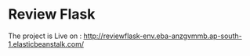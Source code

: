 
# Review Flask

The project is Live on : http://reviewflask-env.eba-anzgvmmb.ap-south-1.elasticbeanstalk.com/
